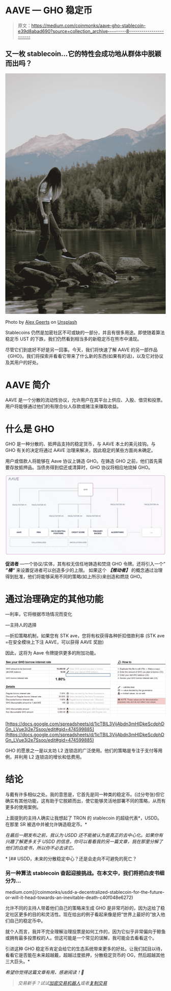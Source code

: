 # AAVE — GHO 稳定币

> 原文：<https://medium.com/coinmonks/aave-gho-stablecoin-e39d8abad690?source=collection_archive---------8----------------------->

## 又一枚 stablecoin…它的特性会成功地从群体中脱颖而出吗？

![](img/0e2c40b9cf49eabe064286f46e5387fd.png)

Photo by [Alex Geerts](https://unsplash.com/@alexgeerts?utm_source=medium&utm_medium=referral) on [Unsplash](https://unsplash.com?utm_source=medium&utm_medium=referral)

Stablecoins 仍然是加密社区不可或缺的一部分，并且有很多用途。即使随着算法稳定币 UST 的下跌，我们仍然看到相当多的新稳定币在熊市中涌现。

尽管它们到底好不好是另一回事。今天，我们将快速了解 AAVE 的另一部作品《GHO》。我们将探索并看看它带来了什么新的东西(如果有的话)，以及它对协议及其用户的好处。

# **AAVE 简介**

AAVE 是一个分散的流动性协议，允许用户在其平台上供应、入股、借贷和投票。用户将能够通过他们的有限合伙人存款或赌注来赚取收益。

# 什么是 GHO

GHO 是一种分散的、抵押品支持的稳定货币，与 AAVE 本土的美元挂钩。与 GHO 有关的决定将通过 AAVE 治理来解决，因此稳定的某些方面尚未确定。

用户或借款人将能够在 Aave 协议上铸造 GHO。在铸造 GHO 之前，他们首先需要存放抵押品。当债务得到偿还或清算时，GHO 协议将相应地烧掉 GHO。

![](img/c2c3338921fd2eb12ff7484edd334371.png)

**促进者** —一个协议/实体，其有权无信任地铸造和焚烧 GHO 令牌。还将引入一个“ ***”桶“*** 来设置促进者可以创造多少的上限。
如果这个 ***【推动者】*** 的概念通过治理得到批准，他们将能够采用不同的策略(如上所示)来创造和燃烧 GHO。

# 通过治理确定的其他功能

—利率，它将根据市场情况而变化

—主持人的选择

—折扣策略机制，如果您有 STK ave，您将有权获得各种折扣借款利率
(STK ave =在安全模块上下注 AAVE，可以获得 AAVE 奖励)

因此，这将为 Aave 令牌提供更多的附加功能。

![](img/047f60566b2e3f7f4fcabbbb86f24dc3.png)

[https://docs.google.com/spreadsheets/d/1icTBIL3VijAbdn3mHIDkeScdphDGn_LVue3j2e7Ssoo/edit#gid=474599885](https://docs.google.com/spreadsheets/d/1icTBIL3VijAbdn3mHIDkeScdphDGn_LVue3j2e7Ssoo/edit#gid=474599885)

GHO 的愿景之一是以太坊 L2 连锁店的广泛使用。他们的策略是专注于支付等用例，并利用 L2 连锁店的增长和低费用。

# 结论

与戴有许多相似之处。我的意思是，它首先是同一种类的稳定币。(过分夸张)但它确实有其他功能，这有助于它脱颖而出，使它能够灵活地部署不同的策略，从而有更多的使用案例。

上面提到的主持人确实让我想起了 TRON 的 stablecoin 的超级代表*，USDD。在那里 SR 被选中并被允许铸造稳定币。*

*在最后一期发布之前，我认为 USDD 还不能被认为是真正的去中心化。如果你有兴趣了解更多关于 USDD 的信息，你可以看看我的另一篇文章，我在那里分解了他们的白皮书，所以你不必去读它。*

*[](/coinmonks/usdd-a-decentralized-stablecoin-for-the-future-or-will-it-head-towards-an-inevitable-death-c40f048e6272) [## USDD，未来的分散稳定中心？还是会走向不可避免的死亡？

### 另一种算法 stablecoin 奋起迎接挑战。在本文中，我们将把白皮书细分为…

medium.com](/coinmonks/usdd-a-decentralized-stablecoin-for-the-future-or-will-it-head-towards-an-inevitable-death-c40f048e6272) 

允许不同的主持人带着他们自己的策略来生成 GHO 是非常巧妙的，因为这给了稳定社区更多的目的和灵活性。现在给出的例子看起来像是把“世界上最好的”放入他们自己的稳定币中。

就个人而言，我并不完全理解治理投票是如何工作的，因为它似乎非常偏向于鲸鱼或拥有最多投票权的人。但这可能是一个常见的误解，我可能会去看看这个。

引进这种 GHO 稳定币肯定会给它的生态系统带来更多的好处。让我们拭目以待，看看它是否能在未来超越戴，超越过度抵押，分散稳定货币的 OG，然后超越其他三大巨头。* 

*希望你觉得这篇文章有用，感谢阅读！🐸*

> *交易新手？试试[加密交易机器人](/coinmonks/crypto-trading-bot-c2ffce8acb2a)或者[复制交易](/coinmonks/top-10-crypto-copy-trading-platforms-for-beginners-d0c37c7d698c)*